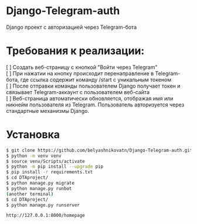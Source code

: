 # Django-Telegram-auth
Django проект с авторизацией через Telegram-бота



# Требования к реализации:
[ ] Создать веб-страницу с кнопкой "Войти через Telegram"  
[ ] При нажатии на кнопку происходит перенаправление в Telegram-бота, где ссылка содержит команду /start с уникальным токеном  
[ ] После отправки команды пользователем Django получает токен и связывает Telegram-аккаунт с пользователем веб-сайта  
[ ] Веб-страница автоматически обновляется, отображая имя или никнейм пользователя из Telegram. Пользователь авторизуется через стандартные механизмы Django.  



# Установка
```bash
$ git clone https://github.com/belyashnikovatn/Django-Telegram-auth.git
$ python -m venv venv  
$ source venv/Scripts/activate  
$ python -m pip install --upgrade pip  
$ pip install -r requirements.txt  
$ cd DTAproject/
$ python manage.py migrate  
$ python manage.py runbot
(another terminal)
$ cd DTAproject/
$ python manage.py runserver

http://127.0.0.1:8000/homepage
```

#